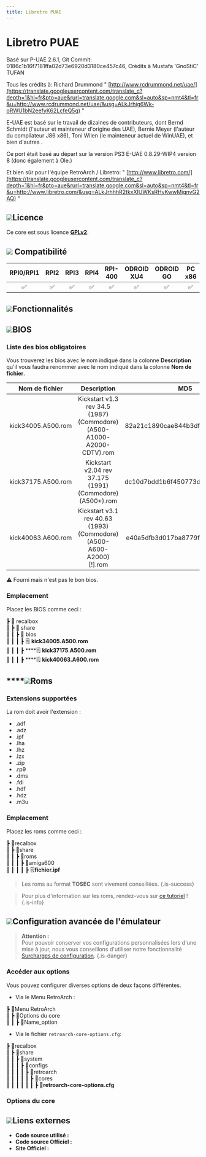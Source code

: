 ```yaml
---
title: Libretro PUAE
---
```


# Libretro PUAE

Basé sur P-UAE 2.6.1, Git Commit: 0186c1b16f7181ffa02d73e6920d3180ce457c46, Crédits à Mustafa 'GnoStiC' TUFAN

Tous les crédits à: Richard Drummond " [http://www.rcdrummond.net/uae/](https://translate.googleusercontent.com/translate_c?depth=1&hl=fr&pto=aue&rurl=translate.google.com&sl=auto&sp=nmt4&tl=fr&u=http://www.rcdrummond.net/uae/&usg=ALkJrhig6Wk-oRWU1bN2eefyK62LcfeQ5g) "

E-UAE est basé sur le travail de dizaines de contributeurs, dont Bernd Schmidt \(l'auteur et mainteneur d'origine des UAE\), Bernie Meyer \(l'auteur du compilateur J86 x86\), Toni Wilen \(le mainteneur actuel de WinUAE\), et bien d'autres .

Ce port était basé au départ sur la version PS3 E-UAE 0.8.29-WIP4 version 8 \(donc également à Ole.\)

Et bien sûr pour l'équipe RetroArch / Libretro: " [http://www.libretro.com/](https://translate.googleusercontent.com/translate_c?depth=1&hl=fr&pto=aue&rurl=translate.google.com&sl=auto&sp=nmt4&tl=fr&u=http://www.libretro.com/&usg=ALkJrhhhR2tkxXIUWKsRHvKwwMignvG2AQ) "

## ![](/migration-images/emulateurs/ordinosaures/amiga-600/gerald-g-parchment-background-or-border-5.svg)Licence

Ce core est sous licence [**GPLv2**](https://github.com/libretro/PUAE/blob/master/COPYING).

## ![](/migration-images/emulateurs/ordinosaures/amiga-600/compatibility.png) Compatibilité

| RPI0/RPI1 | RPI2 | RPI3 | RPI4 | RPI-400 | ODROID XU4 | ODROID GO | PC x86 | PC X86\_64 |
| :---: | :---: | :---: | :---: | :---: | :---: | :---: | :---: | :---: |
| ✅ | ✅ | ✅ | ✅ | ✅ | ✅ | ✅ | ✅ | ✅ |

## ![](/migration-images/emulateurs/ordinosaures/amiga-600/cogwheel-145804_640.png)Fonctionnalités



## ![](/migration-images/emulateurs/ordinosaures/amiga-600/tqfp32.svg)BIOS

### Liste des bios obligatoires

Vous trouverez les bios avec le nom indiqué dans la colonne **Description** qu'il vous faudra renommer avec le nom indiqué dans la colonne **Nom de fichier**.

| **Nom de fichier** | Description | MD5 | Fourni |
| :---: | :---: | :---: | :---: |
| kick34005.A500.rom | Kickstart v1.3 rev 34.5 \(1987\)\(Commodore\)\(A500-A1000-A2000-CDTV\).rom | 82a21c1890cae844b3df741f2762d48d | ❌ |
| kick37175.A500.rom | Kickstart v2.04 rev 37.175 \(1991\)\(Commodore\)\(A500+\).rom | dc10d7bdd1b6f450773dfb558477c230 | ❌ |
| kick40063.A600.rom | Kickstart v3.1 rev 40.63 \(1993\)\(Commodore\)\(A500-A600-A2000\)\[!\].rom | e40a5dfb3d017ba8779faba30cbd1c8e | ❌ |

⚠ Fourni mais n'est pas le bon bios.

### Emplacement

Placez les BIOS comme ceci :

┣ 📁 recalbox  
┃ ┣ 📁 share  
┃ ┃ ┣ 📁 bios  
┃ ┃ ┃ ┣ 🗒 **kick34005.A500.rom**  
┃ ┃ ┃ ┣ \*\*\*\*🗒 **kick37175.A500.rom**  
┃ ┃ ┃ ┣ \*\*\*\*🗒 **kick40063.A600.rom**  

## \*\*\*\*![](/migration-images/emulateurs/ordinosaures/amiga-600/rom-30098_640.png)**Roms**

### **Extensions supportées**

La rom doit avoir l'extension :

* .adf
* .adz
* .ipf
* .lha
* .lhz
* .lzx
* .zip
* .rp9
* .dms
* .fdi
* .hdf
* .hdz
* .m3u

### **Emplacement**

Placez les roms comme ceci : 

┣ 📁recalbox  
┃ ┣ 📁share  
┃ ┃ ┣ 📁roms  
┃ ┃ ┃ ┣ 📁amiga600  
┃ ┃ ┃ ┃ ┣ 🗒**fichier.ipf**  


>Les roms au format **TOSEC** sont vivement conseillées.
{.is-success}


>Pour plus d'information sur les roms, rendez-vous sur [ce tutoriel](/fr/tutoriels/jeux/generalite/les-roms-et-les-isos) !
{.is-info}

## ![](/migration-images/emulateurs/ordinosaures/amiga-600/hammer-28636_640.png)Configuration avancée de l'émulateur


>**Attention :**  
>Pour pouvoir conserver vos configurations personnalisées lors d'une mise à jour, nous vous conseillons d'utiliser notre fonctionnalité [Surcharges de configuration](/fr/usage-avance/surcharge-de-configuration).
{.is-danger}

### Accéder aux options

Vous pouvez configurer diverses options de deux façons différentes.

* Via le Menu RetroArch :

┣ 📁Menu RetroArch  
┃ ┣ 📁Options du core  
┃ ┃ ┣ 🧩Name\_option  

* Via le fichier `retroarch-core-options.cfg`:

┣ 📁recalbox  
┃ ┣ 📁share  
┃ ┃ ┣ 📁system  
┃ ┃ ┃ ┣ 📁configs  
┃ ┃ ┃ ┃ ┣ 📁retroarch  
┃ ┃ ┃ ┃ ┃ ┣ 📁cores  
┃ ┃ ┃ ┃ ┃ ┃ ┣ 🧩**retroarch-core-options.cfg**  

### Options du core

## ![](/migration-images/emulateurs/ordinosaures/amiga-600/kisspng-web-development-world-wide-web-computer-icons-webs-world-wide-web-icon-png-5ab05c24477216.4540070115215073642927.png)**Liens externes**

* **Code source utilisé :** 
* **Code source Officiel :** 
* **Site Officiel :** ​

